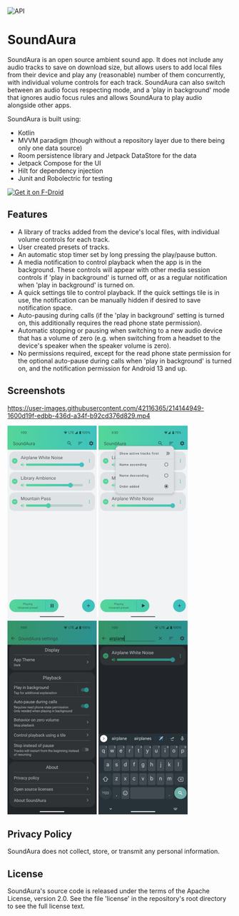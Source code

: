 ![API](https://badgen.net/badge/API/24+/green)
# SoundAura

SoundAura is an open source ambient sound app. It does not include any audio
tracks to save on download size, but allows users to add local files from
their device and play any (reasonable) number of them concurrently, with
individual volume controls for each track. SoundAura can also switch between
an audio focus respecting mode, and a 'play in background' mode that ignores
audio focus rules and allows SoundAura to play audio alongside other apps.
  
SoundAura is built using:
- Kotlin
- MVVM paradigm (though without a repository layer due to there being only one data source)
- Room persistence library and Jetpack DataStore for the data
- Jetpack Compose for the UI
- Hilt for dependency injection
- Junit and Robolectric for testing

[<img src="https://fdroid.gitlab.io/artwork/badge/get-it-on.png"
     alt="Get it on F-Droid"
     height="80">](https://f-droid.org/packages/com.cliffracertech.soundaura/)

## Features
- A library of tracks added from the device's local files, with individual
  volume controls for each track.
- User created presets of tracks.
- An automatic stop timer set by long pressing the play/pause button.
- A media notification to control playback when the app is in the background.
  These controls will appear with other media session controls if 'play in
  background' is turned off, or as a regular notification when 'play in
  background' is turned on.
- A quick settings tile to control playback. If the quick settings tile
  is in use, the notification can be manually hidden if desired to save
  notification space.
- Auto-pausing during calls (if the 'play in background' setting is turned
  on, this additionally requires the read phone state permission).
- Automatic stopping or pausing when switching to a new audio device that
  has a volume of zero (e.g. when switching from a headset to the device's
  speaker when the speaker volume is zero).
- No permissions required, except for the read phone state permission for 
  the optional auto-pause during calls when 'play in background' is turned
  on, and the notification permission for Android 13 and up.

## Screenshots

https://user-images.githubusercontent.com/42116365/214144949-1600d19f-edbb-436d-a34f-b92cd376d829.mp4

<p>
  <img src="metadata/en-US/images/phoneScreenshots/1.png" width="200" height="434">
  <img src="metadata/en-US/images/phoneScreenshots/2.png" width="200" height="434">
  <img src="metadata/en-US/images/phoneScreenshots/3.png" width="200" height="434">
  <img src="metadata/en-US/images/phoneScreenshots/4.png" width="200" height="434">
</p>

## Privacy Policy
SoundAura does not collect, store, or transmit any personal information.

## License
SoundAura's source code is released under the terms of the Apache License,
version 2.0. See the file 'license' in the repository's root directory to
see the full license text.
